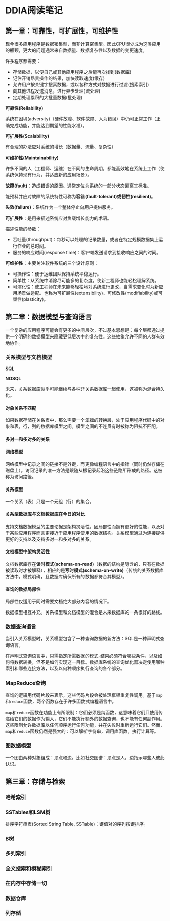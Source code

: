 # DDIA阅读笔记

## 第一章：可靠性，可扩展性，可维护性

现今很多应用程序是数据密集型，而非计算密集型。因此CPU很少成为这类应用的瓶颈，更大的问题通常来自数据量、数据复杂性以及数据的变更速度。

许多程序都需要：

- 存储数据，以便自己或其他应用程序之后能再次找到(数据库)
- 记住开销昂贵操作的结果，加快读取速度(缓存)
- 允许用户按关键字搜索数据，或以各种方式对数据进行过滤(搜索索引)
- 向其他进程发送消息，进行异步处理(流处理)
- 定期处理累积的大批量数据(批处理)

**可靠性(Reliability)**

系统在困境(adversity)（硬件故障、软件故障、人为错误）中仍可正常工作（正确完成功能，并能达到期望的性能水准）。

**可扩展性(Scalability)**

有合理的办法应对系统的增长（数据量、流量、复杂性）

**可维护性(Maintainability)**

许多不同的人（工程师、运维）在不同的生命周期，都能高效地在系统上工作（使系统保持现有行为，并适应新的应用场景）。



**故障(fault)**：造成错误的原因。通常定位为系统的一部分状态偏离其标准。

能预料并应对故障的系统特性可称为**容错(fault-tolerant)**或**韧性(resilient)**。

**失效(failure)**：系统作为一个整体停止向用户提供服务。

**可扩展性**：是用来描述系统应对负载增长能力的术语。

描述性能的参数：

- 吞吐量(throughput)：每秒可以处理的记录数量，或者在特定规模数据集上运行作业的总时间。
- 服务的响应时间(response time)：客户端发送请求到接收响应之间的时间。

**可维护性**：主要关注软件系统的三个设计原则：

- 可操作性：便于运维团队保持系统平稳运行。
- 简单性：从系统中消除尽可能多的复杂度，使新工程师也能轻松理解系统。
- 可演化性：使工程师在未来能够轻松地对系统进行更改，当需求变化时为新应用场景做适配。也称为可扩展性(extensibility)、可修改性(modifiability)或可塑性(plasticity)。

## 第二章：数据模型与查询语言

一个复杂的应用程序可能会有更多的中间层次，不过基本思想是：每个层都通过提供一个明确的数据模型来隐藏更低层次中的复杂性。这些抽象允许不同的人群有效地协作。

### 关系模型与文档模型

**SQL**

**NOSQL**

未来，关系数据库似乎可能继续与各种菲关系数据库一起使用，这被称为混合持久化。

#### 对象关系不匹配

如果数据存储在关系表中，那么需要一个笨拙的转换层，处于应用程序代码中的对象和表，行，列的数据库模型之间。模型之间的不连贯有时被称为阻抗不匹配。

#### 多对一和多对多的关系

#### 网络模型

网络模型中记录之间的链接不是外键，而更像编程语言中的指针（同时仍然存储在磁盘上）。访问记录的唯一方法是跟随从根记录起沿这些链路所形成的路径。这被称为访问路径。

#### 关系模型

一个关系（表）只是一个元组（行）的集合。

#### 关系型数据库与文档数据库在今日的对比

支持文档数据模型的主要论据是架构灵活性，因局部性而拥有更好的性能，以及对于某些应用程序而言更接近于应用程序使用的数据结构。关系模型通过为连接提供更好的支持以及支持多对一和多对多的关系。

#### 文档模型中架构灵活性

文档数据库存在**读时模式(schema-on-read)**（数据的结构是隐含的，只有在数据被读取时才被解释），相应的是**写时模式(schema-on-write)**（传统的关系数据库方法中，模式明确，且数据库确保所有的数据都符合其模型）。

#### 查询的数据局部性

局部性仅适用于同时需要文档绝大部分内容的情况下。

数据模型相互补充。关系模型和文档模型的混合是未来数据库的一条很好的路线。

### 数据查询语言

当引入关系模型时，关系模型包含了一种查询数据的新方法：SQL是一种声明式查询语言。

在声明式查询语言中，只需指定所需数据的模式-结果必须符合哪些条件，以及如何将数据转换，但不是如何实现这一目标。数据库系统的查询优化器决定使用哪种索引和哪些连接方法，以及以何种顺序执行查询的各个部分。

### MapReduce查询

查询的逻辑用代码片段来表示，这些代码片段会被处理框架重复性调用。基于`map`和`reduce`函数，两个函数存在于许多函数式编程语言中。

`map`和`reduce`函数在功能上有所限制：它们必须是纯函数，这意味着它们只使用传递给它们的数据作为输入，它们不能执行额外的数据查询，也不能有任何副作用。这些限制允许数据库以任何顺序运行任何功能，并在失败时重新运行它们。然而，`map`和`reduce`函数仍然是强大的：可以解析字符串，调用库函数，执行计算等。

### 图数据模型

一个图由两种对象组成：顶点和边。比如社交图谱：顶点是人，边指示哪些人彼此认识。

## 第三章：存储与检索

### 哈希索引

### SSTables和LSM树

排序字符串表(Sorted String Table, SSTable)：键值对的序列按键排序。

### B树

### 多列索引

### 全文搜索和模糊索引

### 在内存中存储一切

### 数据仓库

### 列存储

 